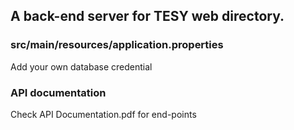 ## A back-end server for TESY web directory.

### src/main/resources/application.properties
Add your own database credential


### API documentation
Check API Documentation.pdf for end-points
